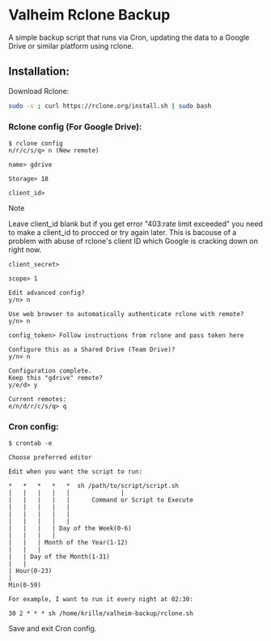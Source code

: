 # Valheim Rclone Backup
A simple backup script that runs via Cron, updating the data to a Google Drive or similar platform using rclone.

## Installation:

Download Rclone:
```bash
sudo -v ; curl https://rclone.org/install.sh | sudo bash
```

### Rclone config (For Google Drive):

```console
$ rclone config
n/r/c/s/q> n (New remote)

name> gdrive

Storage> 18

client_id> 
```
> [!NOTE]
> Leave client_id blank but if you get error "403:rate limit exceeded" you need to make a client_id to procced or try again later. This is bacouse of a problem with abuse of rclone's client ID which Google is cracking down on right now.

```console
client_secret>

scope> 1

Edit advanced config?
y/n> n

Use web browser to automatically authenticate rclone with remote?
y/n> n

config_token> Follow instructions from rclone and pass token here

Configure this as a Shared Drive (Team Drive)?
y/n> n

Configuration complete.
Keep this "gdrive" remote?
y/e/d> y

Current remotes:
e/n/d/r/c/s/q> q
```

### Cron config:

```console
$ crontab -e

Choose preferred editor

Edit when you want the script to run:

*   *   *   *   *  sh /path/to/script/script.sh
|   |   |   |   |              |
|   |   |   |   |      Command or Script to Execute        
|   |   |   |   |
|   |   |   |   |
|   |   |   |   |
|   |   |   | Day of the Week(0-6)
|   |   |   |
|   |   | Month of the Year(1-12)
|   |   |
|   | Day of the Month(1-31)  
|   |
| Hour(0-23)  
|
Min(0-59)

For example, I want to run it every night at 02:30:

30 2 * * * sh /home/krille/valheim-backup/rclone.sh
```

Save and exit Cron config.